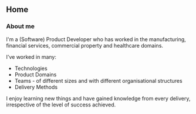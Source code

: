 ## Home

### About me

I'm a (Software) Product Developer who has worked in the manufacturing, financial services, commercial property and healthcare domains.

I've worked in many:

* Technologies 
* Product Domains
* Teams - of different sizes and with different organisational structures
* Delivery Methods

I enjoy learning new things and have gained knowledge from every delivery, irrespective of the level of success achieved.
